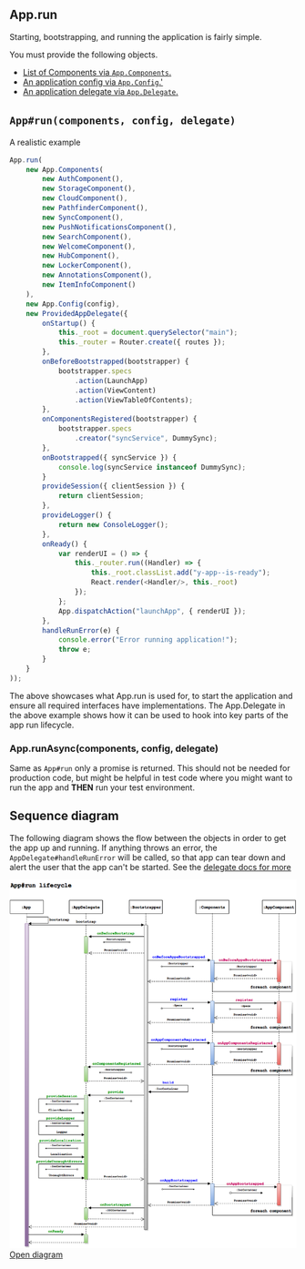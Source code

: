 ## App.run

Starting, bootstrapping, and running the application is fairly simple.

You must provide the following objects.

- [List of Components via `App.Components`.](./app-component.md)
- [An application config via `App.Config`.'](./app-config.md)
- [An application delegate via `App.Delegate`.](./app-delegate.md)

## `App#run(components, config, delegate)`

A realistic example

```javascript
App.run(
    new App.Components(
        new AuthComponent(),
        new StorageComponent(),
        new CloudComponent(),
        new PathfinderComponent(),
        new SyncComponent(),
        new PushNotificationsComponent(),
        new SearchComponent(),
        new WelcomeComponent(),
        new HubComponent(),
        new LockerComponent(),
        new AnnotationsComponent(),
        new ItemInfoComponent()
    ),
    new App.Config(config),
    new ProvidedAppDelegate({
        onStartup() {
            this._root = document.querySelector("main");
            this._router = Router.create({ routes });
        },
        onBeforeBootstrapped(bootstrapper) {
            bootstrapper.specs
                .action(LaunchApp)
                .action(ViewContent)
                .action(ViewTableOfContents);
        },
        onComponentsRegistered(bootstrapper) {
            bootstrapper.specs
                .creator("syncService", DummySync);
        },
        onBootstrapped({ syncService }) {
            console.log(syncService instanceof DummySync);
        }
        provideSession({ clientSession }) {
            return clientSession;
        },
        provideLogger() {
            return new ConsoleLogger();
        },
        onReady() {
            var renderUI = () => {
                this._router.run((Handler) => {
                    this._root.classList.add("y-app--is-ready");
                    React.render(<Handler/>, this._root)
                });
            };
            App.dispatchAction("launchApp", { renderUI });
        },
        handleRunError(e) {
            console.error("Error running application!");
            throw e;
        }
    }
));
```

The above showcases what App.run is used for, to start the application and ensure all required interfaces have implementations. The App.Delegate in the above example shows how it can be used to hook into key parts of the app run lifecycle.

### App.runAsync(components, config, delegate)

Same as `App#run` only a promise is returned.
This should not be needed for production code, but might be helpful in test code where you might want to run the app and **THEN** run your test environment.


## Sequence diagram

The following diagram shows the flow between the objects in order to get the app up and running.
If anything throws an error, the `AppDelegate#handleRunError` will be called, so that app can tear down and alert the user that the app can't be started. See the [delegate docs for more](https://github.com/YuzuJS/yep-app/blob/8-24-15-docs-revamped/doc/app-delegate.md#errors)

![enter image description here](./images/app-bootstrap-lifecycle.png)
[Open diagram](./images/yep-app-run-lifecycle9.png)
